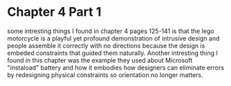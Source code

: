 # Chapter 4 Part 1

some intresting things I found in chapter 4 pages  125-141 is that the lego motorcycle is a playful yet profound demonstration of intrusive design and people assemble it correctly with no directions because the design is embeded constraints that guided them naturally. Another intresting thing I found in this chapter was the example they used about Microsoft "instaload" battery and how it embodies how designers can eliminate errors by redesigning physical constraints so orientation no longer matters.
